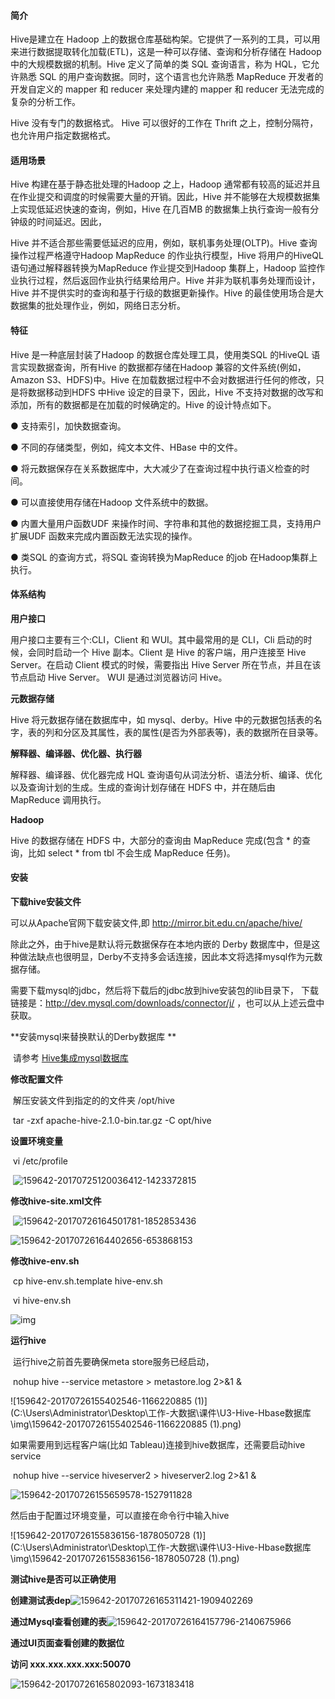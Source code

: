 #### 简介

Hive是建立在 Hadoop 上的数据仓库基础构架。它提供了一系列的工具，可以用来进行数据提取转化加载(ETL)，这是一种可以存储、查询和分析存储在 Hadoop 中的大规模数据的机制。Hive 定义了简单的类 SQL 查询语言，称为 HQL，它允许熟悉 SQL 的用户查询数据。同时，这个语言也允许熟悉 MapReduce 开发者的开发自定义的 mapper 和 reducer 来处理内建的 mapper 和 reducer 无法完成的复杂的分析工作。

Hive 没有专门的数据格式。 Hive 可以很好的工作在 Thrift 之上，控制分隔符，也允许用户指定数据格式。

#### 适用场景

Hive 构建在基于静态批处理的Hadoop 之上，Hadoop 通常都有较高的延迟并且在作业提交和调度的时候需要大量的开销。因此，Hive 并不能够在大规模数据集上实现低延迟快速的查询，例如，Hive 在几百MB 的数据集上执行查询一般有分钟级的时间延迟。因此，

Hive 并不适合那些需要低延迟的应用，例如，联机事务处理(OLTP)。Hive 查询操作过程严格遵守Hadoop MapReduce 的作业执行模型，Hive 将用户的HiveQL 语句通过解释器转换为MapReduce 作业提交到Hadoop 集群上，Hadoop 监控作业执行过程，然后返回作业执行结果给用户。Hive 并非为联机事务处理而设计，Hive 并不提供实时的查询和基于行级的数据更新操作。Hive 的最佳使用场合是大数据集的批处理作业，例如，网络日志分析。

#### 特征

Hive 是一种底层封装了Hadoop 的数据仓库处理工具，使用类SQL 的HiveQL 语言实现数据查询，所有Hive 的数据都存储在Hadoop 兼容的文件系统(例如，Amazon S3、HDFS)中。Hive 在加载数据过程中不会对数据进行任何的修改，只是将数据移动到HDFS 中Hive 设定的目录下，因此，Hive 不支持对数据的改写和添加，所有的数据都是在加载的时候确定的。Hive 的设计特点如下。

● 支持索引，加快数据查询。

● 不同的存储类型，例如，纯文本文件、HBase 中的文件。

● 将元数据保存在关系数据库中，大大减少了在查询过程中执行语义检查的时间。

● 可以直接使用存储在Hadoop 文件系统中的数据。

● 内置大量用户函数UDF 来操作时间、字符串和其他的数据挖掘工具，支持用户扩展UDF 函数来完成内置函数无法实现的操作。

● 类SQL 的查询方式，将SQL 查询转换为MapReduce 的job 在Hadoop集群上执行。

#### 体系结构

**用户接口**

用户接口主要有三个:CLI，Client 和 WUI。其中最常用的是 CLI，Cli 启动的时候，会同时启动一个 Hive 副本。Client 是 Hive 的客户端，用户连接至 Hive Server。在启动 Client 模式的时候，需要指出 Hive Server 所在节点，并且在该节点启动 Hive Server。 WUI 是通过浏览器访问 Hive。

**元数据存储**

Hive 将元数据存储在数据库中，如 mysql、derby。Hive 中的元数据包括表的名字，表的列和分区及其属性，表的属性(是否为外部表等)，表的数据所在目录等。

**解释器、编译器、优化器、执行器**

解释器、编译器、优化器完成 HQL 查询语句从词法分析、语法分析、编译、优化以及查询计划的生成。生成的查询计划存储在 HDFS 中，并在随后由 MapReduce 调用执行。

**Hadoop**

Hive 的数据存储在 HDFS 中，大部分的查询由 MapReduce 完成(包含 * 的查询，比如 select * from tbl 不会生成 MapReduce 任务)。

#### 安装

**下载hive安装文件**

可以从Apache官网下载安装文件,即 http://mirror.bit.edu.cn/apache/hive/

除此之外，由于hive是默认将元数据保存在本地内嵌的 Derby 数据库中，但是这种做法缺点也很明显，Derby不支持多会话连接，因此本文将选择mysql作为元数据存储。

需要下载mysql的jdbc，然后将下载后的jdbc放到hive安装包的lib目录下， 下载链接是：<http://dev.mysql.com/downloads/connector/j/> ，也可以从上述云盘中获取。

**安装mysql来替换默认的Derby数据库 **

​      请参考 [Hive集成mysql数据库](http://www.cnblogs.com/kinginme/p/7249533.html)

**修改配置文件**

​     解压安装文件到指定的的文件夹 /opt/hive

​      tar -zxf apache-hive-2.1.0-bin.tar.gz -C  opt/hive

**设置环境变量**

​      vi /etc/profile

​	![159642-20170725120036412-1423372815](C:\Users\Administrator\Desktop\工作-大数据\课件\U3-Hive-Hbase数据库\img\159642-20170725120036412-1423372815.png)

**修改hive-site.xml文件**

​	![159642-20170726164501781-1852853436](C:\Users\Administrator\Desktop\工作-大数据\课件\U3-Hive-Hbase数据库\img\159642-20170726164501781-1852853436.png)

![159642-20170726164402656-653868153](C:\Users\Administrator\Desktop\工作-大数据\课件\U3-Hive-Hbase数据库\img\159642-20170726164402656-653868153.png)

**修改hive-env.sh**

​         cp hive-env.sh.template  hive-env.sh

​         vi  hive-env.sh

![img](file:///C:/Users/Administrator/Desktop/%E5%B7%A5%E4%BD%9C-%E5%A4%A7%E6%95%B0%E6%8D%AE/%E8%AF%BE%E4%BB%B6/U3-Hive-Hbase%E6%95%B0%E6%8D%AE%E5%BA%93/img/159642-20170725121909927-1145171090.png?lastModify=1513649449?lastModify=1513649449?lastModify=1513649449)

**运行hive**

​      运行hive之前首先要确保meta store服务已经启动，

​      nohup hive --service metastore > metastore.log 2>&1 &

![159642-20170726155402546-1166220885 (1)](C:\Users\Administrator\Desktop\工作-大数据\课件\U3-Hive-Hbase数据库\img\159642-20170726155402546-1166220885 (1).png)

如果需要用到远程客户端(比如 Tableau)连接到hive数据库，还需要启动hive service

​     nohup hive --service hiveserver2 > hiveserver2.log 2>&1 &

![159642-20170726155659578-1527911828](C:\Users\Administrator\Desktop\工作-大数据\课件\U3-Hive-Hbase数据库\img\159642-20170726155659578-1527911828.png)

然后由于配置过环境变量，可以直接在命令行中输入hive

![159642-20170726155836156-1878050728 (1)](C:\Users\Administrator\Desktop\工作-大数据\课件\U3-Hive-Hbase数据库\img\159642-20170726155836156-1878050728 (1).png)

**测试hive是否可以正确使用**

**创建测试表dep**![159642-20170726165311421-1909402269](C:\Users\Administrator\Desktop\工作-大数据\课件\U3-Hive-Hbase数据库\img\159642-20170726165311421-1909402269.png)

**通过Mysql查看创建的表**![159642-20170726164157796-2140675966](C:\Users\Administrator\Desktop\工作-大数据\课件\U3-Hive-Hbase数据库\img\159642-20170726164157796-2140675966.png)

**通过UI页面查看创建的数据位**

**访问 xxx.xxx.xxx.xxx:50070**

![159642-20170726165802093-1673183418](C:\Users\Administrator\Desktop\工作-大数据\课件\U3-Hive-Hbase数据库\img\159642-20170726165802093-1673183418.png)